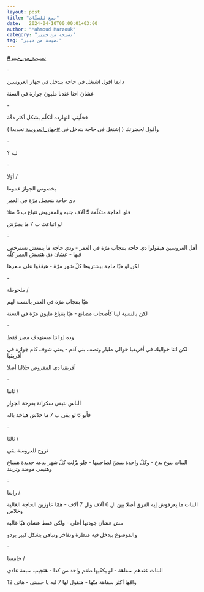 ```yaml
---
layout: post
title: "بيع للستّات"
date:   2024-04-10T00:00:01+03:00
author: "Mahmoud Marzouk"
category: "نصيحة من خبير"
tag: "نصيحة من خبير"
---
```



[<u>\#نصيحة\_من\_خبير</u>](https://www.facebook.com/hashtag/%D9%86%D8%B5%D9%8A%D8%AD%D8%A9_%D9%85%D9%86_%D8%AE%D8%A8%D9%8A%D8%B1?__eep__=6&__cft__%5b0%5d=AZU8Uwq-aXU_t-T7CgUSjaVvLg9obRpq3gLeyoQPAk_x7yiwAYB-_CyjSeofjB3-k8td1rDQGoGfyFiDF8bDR163blfJzlFHv_tYe8PUbJ6i85EQCmRf8ANSx6ZwfpX8W3bOesGI0m4bl5BR8ac_Y4A2PhrwfXJwkDn-Vb2-d8TovoOafw089KGs-A0NlaHG7Kc&__tn__=*NK-R)

\-

دايما اقول اشتغل في حاجة بتدخل في جهاز العروسين

عشان احنا عندنا مليون جوازة في السنة

\-

فخلّيني النهارده أتكلّم بشكل أكثر دقّة

وأقول لحضرتك ( إشتغل في حاجة بتدخل في
[<u>\#جهاز\_العروسة</u>](https://www.facebook.com/hashtag/%D8%AC%D9%87%D8%A7%D8%B2_%D8%A7%D9%84%D8%B9%D8%B1%D9%88%D8%B3%D8%A9?__eep__=6&__cft__%5b0%5d=AZU8Uwq-aXU_t-T7CgUSjaVvLg9obRpq3gLeyoQPAk_x7yiwAYB-_CyjSeofjB3-k8td1rDQGoGfyFiDF8bDR163blfJzlFHv_tYe8PUbJ6i85EQCmRf8ANSx6ZwfpX8W3bOesGI0m4bl5BR8ac_Y4A2PhrwfXJwkDn-Vb2-d8TovoOafw089KGs-A0NlaHG7Kc&__tn__=*NK-R)
تحديدا )

\-

ليه ؟

\-

أوّلا /

بخصوص الجواز عموما

دي حاجة بتحصل مرّة في العمر

فلو الحاجة متكلّفة 5 آلاف جنيه والمفروض تتباع ب 6
مثلا

لو اتباعت ب 7 ما يضرّش

\-

أهل العروسين هيقولوا دي حاجة بتتجاب مرّة في العمر - ودي
حاجة ما ينفعش نسترخص فيها - عشان دي هتعيش العمر كلّه

لكن لو هيّا حاجة بيشتروها كلّ شهر مرّة - هيقفوا على
سعرها

\-

ملحوظة /

هيّا بتتجاب مرّة في العمر بالنسبة لهم

لكن بالنسبة لينا كأصحاب مصانع - هيّا بتتباع مليون مرّة في
السنة

\-

وده لو انتا مستهدف مصر فقط

لكن انتا حواليك في أفريقيا حوالي مليار ونصف بني آدم -
يعني شوف كام جوازة في أفريقيا

أفريقيا دي المفروض حلالنا أصلا

\-

ثانيا /

الناس بتبقى سكرانة بفرحة الجواز

فأبو 6 لو بقى ب 7 ما حدّش هياخد باله

\-

ثالثا /

نروح للعروسة بقى

البنات بتوع بدع - وكلّ واحدة بتبصّ لصاحبتها - فلو نزّلت كلّ
شهر بدعة جديدة هتتباع وهتبقى موضة وتريند

\-

رابعا /

البنات ما يعرفوش إيه الفرق أصلا بين ال 6 آلاف وال 7
آلاف - همّا عاوزين الحاجة الغالية وخلاص

مش عشان جودتها أعلى - ولكن فقط عشان هيّا غالبة

والموضوع بيدخل فيه منظرة وتفاخر وتباهي بشكل كبير
بردو

\-

خامسا /

البنات عندهم سفاهة - لو يكفّيها طقم واحد من كذا - هتجيب
سبعة عادي

وامّها أكثر سفاهة منّها - هتقول لها 7 ليه يا حبيبتي - هاتي
12
